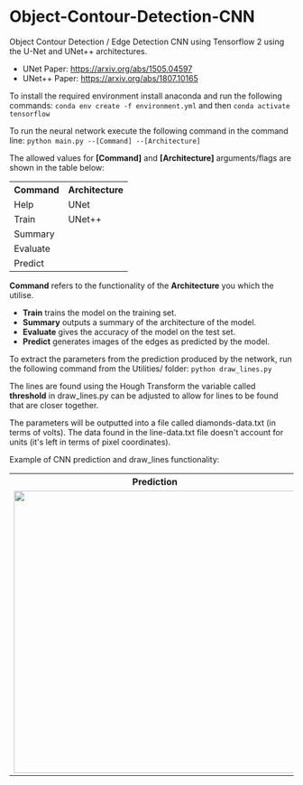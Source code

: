# Object-Contour-Detection-CNN
Object Contour Detection / Edge Detection CNN using Tensorflow 2 using the U-Net and UNet++ architectures.

* UNet Paper: https://arxiv.org/abs/1505.04597
* UNet++ Paper: https://arxiv.org/abs/1807.10165  

To install the required environment install anaconda and run the following commands:
```conda env create -f environment.yml``` and then ```conda activate tensorflow```

To run the neural network execute the following command in the command line:
```python main.py --[Command] --[Architecture]```

The allowed values for **[Command]** and **[Architecture]** arguments/flags are shown in the table below:

<table>
    <tr>
      <th>Command</th>
      <th>Architecture</th>
    </tr>
    <tr>
      <td>Help</td>
      <td>UNet</td>
    </tr>
    <tr>
      <td>Train</td>
      <td>UNet++</td>
    </tr>
     <tr>
      <td>Summary</td>
    </tr>
     <tr>
      <td>Evaluate</td>    
      </tr>
     <tr>
      <td>Predict</td>
    </tr>
</table>

**Command** refers to the functionality of the **Architecture** you which the utilise.

* **Train** trains the model on the training set.
* **Summary** outputs a summary of the architecture of the model.
* **Evaluate** gives the accuracy of the model on the test set.
* **Predict** generates images of the edges as predicted by the model.

To extract the parameters from the prediction produced by the network, run the following command from the Utilities/ folder:
```python draw_lines.py```

The lines are found using the Hough Transform the variable called **threshold** in draw_lines.py 
can be adjusted to allow for lines to be found that are closer together. 

The parameters will be outputted into a file called diamonds-data.txt (in terms of volts).
The data found in the line-data.txt file doesn't account for units (it's left in terms of pixel coordinates).

Example of CNN prediction and draw_lines functionality:

<table>
    <tr>
      <th>Prediction</th>
      <th>Drawn Lines</th>
    </tr>
    <tr>
      <td><img src="draw_lines_example_1.png", width = "500px"></td>
      <td><img src="draw_lines_example_2.jpg", width = "500px"></td>
    </tr>
</table>
